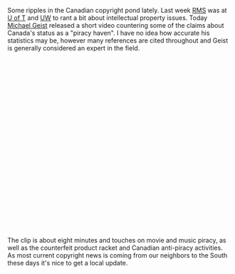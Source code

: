 Some ripples in the Canadian copyright pond lately.  Last week <a href="http://www.stallman.org/" target="_blank">RMS</a> was at <a href="http://www.utm.utoronto.ca/361.0.html?&amp;tx_mininews_pi1%5BshowUid%5D=1895&amp;tx_mininews_pi1%5BbackPid%5D=51&amp;cHash=110471a7f6" target="_blank">U of T</a> and <a href="http://atuw.ca/reminder-stallman-lecture-this-afternoon/" target="_blank">UW</a> to rant a bit about intellectual property issues.  Today <a href="http://www.michaelgeist.ca/" target="_blank">Michael Geist</a> released a short video countering some of the claims about Canada's status as a "piracy haven".  I have no idea how accurate his statistics may be, however many references are cited throughout and Geist is generally considered an expert in the field.<br /><br /><center><object height="350" width="425"><param name="movie" value="http://www.youtube.com/v/6TloG6qL3gg"><param name="wmode" value="transparent"><embed src="http://www.youtube.com/v/6TloG6qL3gg" type="application/x-shockwave-flash" wmode="transparent" height="350" width="425"></embed></object></center><br /><br />The clip is about eight minutes and touches on movie and music piracy, as well as the counterfeit product racket and Canadian anti-piracy activities.  As most current copyright news is coming from our neighbors to the South these days it's nice to get a local update.
